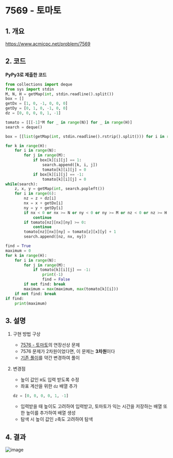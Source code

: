# 7569 - 토마토

## 1. 개요

https://www.acmicpc.net/problem/7569

## 2. 코드
**PyPy3로 제출한 코드**
```python
from collections import deque
from sys import stdin
M, N, H = getMap(int, stdin.readline().split())
box = []
getDx = [1, 0, -1, 0, 0, 0]
getDy = [0, 1, 0, -1, 0, 0]
dz = [0, 0, 0, 0, 1, -1]

tomato = [[[-1]*M for _ in range(N)] for _ in range(H)]
search = deque()

box = [[list(getMap(int, stdin.readline().rstrip().split())) for i in range(N)] for j in range(H)]

for k in range(H):
    for i in range(N):
        for j in range(M):
            if box[k][i][j] == 1:
                search.append([k, i, j])
                tomato[k][i][j] = 0
            if box[k][i][j] == -1:
                tomato[k][i][j] = 0
while(search):
    z, x, y = getMap(int, search.popleft())
    for i in range(6):
        nz = z + dz[i]
        nx = x + getDx[i]
        ny = y + getDy[i]
        if nx < 0 or nx >= N or ny < 0 or ny >= M or nz < 0 or nz >= H:
            continue
        if tomato[nz][nx][ny] >= 0:
            continue
        tomato[nz][nx][ny] = tomato[z][x][y] + 1
        search.append([nz, nx, ny])

find = True
maximum = 0
for k in range(H):
    for i in range(N):
        for j in range(M):
            if tomato[k][i][j] == -1:
                print(-1)
                find = False
        if not find: break
        maximum = max(maximum, max(tomato[k][i]))
    if not find: break
if find:
    print(maximum)
```

## 3. 설명

1. 구현 방법 구상

    - [7576 - 토마토](https://www.acmicpc.net/problem/7576)의 연장선상 문제
    - 7576 문제가 2차원이었다면, 이 문제는 **3차원**이다
    - [기존 풀이](https://github.com/KNU-Dynamic-Men/Study-Algorithm/tree/master/baekjoon/7576-토마토-2차원/우섭)를 약간 변경하여 풀이

2. 변경점

    - 높이 값인 `H`도 입력 받도록 수정
    - 좌표 계산을 위한 `dz` 배열 추가
    ```python
    dz = [0, 0, 0, 0, 1, -1]
    ```
    - 입력받을 때 높이도 고려하여 입력받고, 토마토가 익는 시간을 저장하는 배열 또한 높이를 추가하여 배열 생성
    - 탐색 시 높이 값인 `z`축도 고려하여 탐색

## 4. 결과

![image](https://user-images.githubusercontent.com/29600820/88615228-78fd6680-d0cc-11ea-8a1b-3183fdf8150b.png)